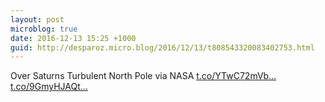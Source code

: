 ```yaml
---
layout: post
microblog: true
date: 2016-12-13 15:25 +1000
guid: http://desparoz.micro.blog/2016/12/13/t808543320083402753.html
---
```

Over Saturns Turbulent North Pole via NASA [t.co/YTwC72mVb...](https://t.co/YTwC72mVb2) [t.co/9GmyHJAQt...](https://t.co/9GmyHJAQt2)

